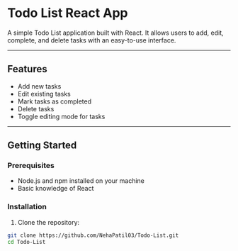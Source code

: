 # Todo List React App

A simple Todo List application built with React. It allows users to add, edit, complete, and delete tasks with an easy-to-use interface.

---

## Features

- Add new tasks
- Edit existing tasks
- Mark tasks as completed
- Delete tasks
- Toggle editing mode for tasks

---

## Getting Started

### Prerequisites

- Node.js and npm installed on your machine
- Basic knowledge of React

### Installation

1. Clone the repository:

```bash
git clone https://github.com/NehaPatil03/Todo-List.git
cd Todo-List
